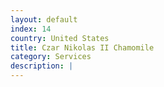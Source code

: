 ```yaml
---
layout: default
index: 14
country: United States
title: Czar Nikolas II Chamomile
category: Services
description: |
---
```


